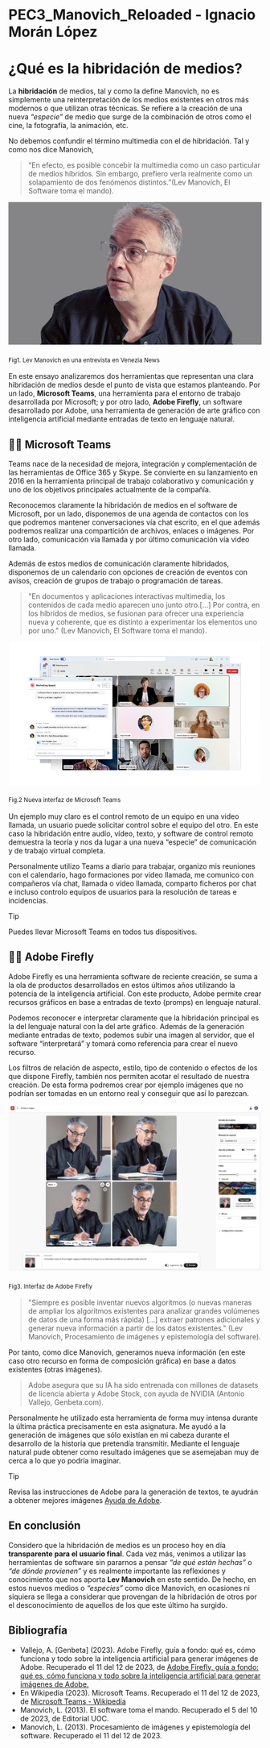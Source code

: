 # PEC3_Manovich_Reloaded - Ignacio Morán López
# ¿Qué es la hibridación de medios?

La **hibridación** de medios, tal y como la define Manovich, no es simplemente una reinterpretación de los medios existentes en otros más modernos o que utilizan otras técnicas. Se refiere a la creación de una nueva _“especie”_ de medio que surge de la combinación de otros como el cine, la fotografía, la animación, etc.

No debemos confundir el término multimedia con el de hibridación. Tal y como nos dice Manovich, 
>“En efecto, es posible concebir la multimedia como un caso particular de medios híbridos. Sin embargo, prefiero verla realmente como un solapamiento de dos fenómenos distintos.”(Lev Manovich, El Software toma el mando).

![Lev Manovich, fotografía de Venezia News](lev.jpg "Lev Manovich, fotografía de Venezia News")

<sub>Fig1. Lev Manovich en una entrevista en Venezia News<sub>

En este ensayo analizaremos dos herramientas que representan una clara hibridación de medios desde el punto de vista que estamos planteando. Por un lado, **Microsoft Teams**, una herramienta para el entorno de trabajo desarrollada por Microsoft; y por otro lado, **Adobe Firefly**, un software desarrollado por Adobe, una herramienta de generación de arte gráfico con inteligencia artificial mediante entradas de texto en lenguaje natural.

## 🧑‍💻 Microsoft Teams

Teams nace de la necesidad de mejora, integración y complementación de las herramientas de Office 365 y Skype. Se convierte en su lanzamiento en 2016 en la herramienta principal de trabajo colaborativo y comunicación y uno de los objetivos principales actualmente de la compañía.

Reconocemos claramente la hibridación de medios en el software de Microsoft, por un lado, disponemos de una agenda de contactos con los que podremos mantener conversaciones vía chat escrito, en el que además podremos realizar una compartición de archivos, enlaces o imágenes. Por otro lado, comunicación vía llamada y por último comunicación vía video llamada.

Además de estos medios de comunicación claramente hibridados, disponemos de un calendario con opciones de creación de eventos con avisos, creación de grupos de trabajo o programación de tareas.

>"En documentos y aplicaciones interactivas multimedia, los contenidos de cada medio aparecen uno junto otro.[…] Por contra, en los híbridos de medios, se fusionan para ofrecer una experiencia nueva y coherente, que es distinto a experimentar los elementos uno por uno." (Lev Manovich, El Software toma el mando).

![Interfaz de Microsoft Teams, imagen de Microsoft](teams.png "Interfaz de Microsoft Teams, imagen de Microsoft")

<sub>Fig.2 Nueva interfaz de Microsoft Teams<sub>

Un ejemplo muy claro es el control remoto de un equipo en una video llamada, un usuario puede solicitar control sobre el equipo del otro. En este caso la hibridación entre audio, vídeo, texto, y software de control remoto demuestra la teoría y nos da lugar a una nueva “especie” de comunicación y de trabajo virtual completa.

Personalmente utilizo Teams a diario para trabajar, organizo mis reuniones con el calendario, hago formaciones por video llamada, me comunico con compañeros vía chat, llamada o vídeo llamada, comparto ficheros por chat e incluso controlo equipos de usuarios para la resolución de tareas e incidencias.

> [!TIP]
> Puedes llevar Microsoft Teams en todos tus dispositivos.

## 🧑‍🎨 Adobe Firefly

Adobe Firefly es una herramienta software de reciente creación, se suma a la ola de productos desarrollados en estos últimos años utilizando la potencia de la inteligencia artificial. Con este producto, Adobe permite crear recursos gráficos en base a entradas de texto (promps) en lenguaje natural.

Podemos reconocer e interpretar claramente que la hibridación principal es la del lenguaje natural con la del arte gráfico. Además de la generación mediante entradas de texto, podemos subir una imagen al servidor, que el software “interpretará” y tomará como referencia para crear el nuevo recurso.

Los filtros de relación de aspecto, estilo, tipo de contenido o efectos de los que dispone Firefly, también nos permiten acotar el resultado de nuestra creación. De esta forma podremos crear por ejemplo imágenes que no podrían ser tomadas en un entorno real y conseguir que así lo parezcan.

![Interfaz de Adobe Firefly, imagen de capturada de la web](firefly.png "Interfaz de Adobe Firefly, imagen de capturada de la web")

<sub>Fig3. Interfaz de Adobe Firefly<sub>

>"Siempre es posible inventar nuevos algoritmos (o nuevas maneras de ampliar los algoritmos existentes para analizar grandes volúmenes de datos de una forma más rápida) […] extraer patrones adicionales y generar nueva información a partir de los datos existentes." (Lev Manovich, Procesamiento de imágenes y epistemología del software).

Por tanto, como dice Manovich, generamos nueva información (en este caso otro recurso en forma de composición gráfica) en base a datos existentes (otras imágenes).

>Adobe asegura que su IA ha sido entrenada con millones de datasets de licencia abierta y Adobe Stock, con ayuda de NVIDIA (Antonio Vallejo, Genbeta.com).

Personalmente he utilizado esta herramienta de forma muy intensa durante la última práctica precisamente en esta asignatura. Me ayudó a la generación de imágenes que sólo existían en mi cabeza durante el desarrollo de la historia que pretendía transmitir. Mediante el lenguaje natural pude obtener como resultado imágenes que se asemejaban muy de cerca a lo que yo podría imaginar.

> [!TIP]
> Revisa las instrucciones de Adobe para la generación de textos, te ayudrán a obtener mejores imágenes [Ayuda de Adobe](https://www.adobe.com/es/products/firefly/discover/ai-art-prompts.html).

## En conclusión

Considero que la hibridación de medios es un proceso hoy en día **transparente para el usuario final**. Cada vez más, venimos a utilizar las herramientas de software sin pararnos a pensar _“de qué están hechas”_ o _“de dónde provienen”_ y es realmente importante las reflexiones y conocimiento que nos aporta **Lev Manovich** en este sentido. De hecho, en estos nuevos medios o _“especies”_ como dice Manovich, en ocasiones ni siquiera se llega a considerar que provengan de la hibridación de otros por el desconocimiento de aquellos de los que este último ha surgido.

## Bibliografía

- Vallejo, A. [Genbeta] (2023). Adobe Firefly, guía a fondo: qué es, cómo funciona y todo sobre la inteligencia artificial para generar imágenes de Adobe. Recuperado el 11 del 12 de 2023, de [Adobe Firefly, guía a fondo: qué es, cómo funciona y todo sobre la inteligencia artificial para generar imágenes de Adobe.](https://www.genbeta.com/a-fondo/adobe-firefly-guia-a-fondo-que-como-funciona-todo-inteligencia-artificial-para-generar-imagenes-adobe "Ir al artículo en Genbeta")
- En Wikipedia (2023). Microsoft Teams. Recuperado el 11 del 12 de 2023, de [Microsoft Teams - Wikipedia](https://en.wikipedia.org/wiki/Microsoft_Teams "Ir al artículo en Wikipedia") 
- Manovich, L. (2013). El software toma el mando. Recuperado el 5 del 10 de 2023, de Editorial UOC.
- Manovich, L. (2013). Procesamiento de imágenes y epistemología del software. Recuperado el 11 del 12 de 2023.
